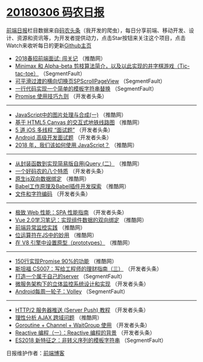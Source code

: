 # [20180306 码农日报](http://hao.caibaojian.com/date/2018/03/06)

[前端日报](http://caibaojian.com/c/news)栏目数据来自[码农头条](http://hao.caibaojian.com/)（我开发的爬虫），每日分享前端、移动开发、设计、资源和资讯等，为开发者提供动力，点击Star按钮来关注这个项目，点击Watch来收听每日的更新[Github主页](https://github.com/kujian/frontendDaily)
* [2018春招前端面试: 闯关记](http://hao.caibaojian.com/66320.html) （推酷网）
* [Minimax 和 Alpha-beta 剪枝算法简介，以及以此实现的井字棋游戏（Tic-tac-toe）](http://hao.caibaojian.com/66262.html) （SegmentFault）
* [可平滑过渡的横向切换页SPScrollPageView](http://hao.caibaojian.com/66263.html) （SegmentFault）
* [一行代码实现一个简单的模板字符串替换](http://hao.caibaojian.com/66268.html) （SegmentFault）
* [Promise 使用技巧九则](http://hao.caibaojian.com/66283.html) （开发者头条）

***
* [JavaScript中的图片处理与合成(一)](http://hao.caibaojian.com/66337.html) （推酷网）
* [基于 HTML5 Canvas 的交互式地铁线路图](http://hao.caibaojian.com/66338.html) （推酷网）
* [5 道 iOS 多线程 “面试题”](http://hao.caibaojian.com/66293.html) （开发者头条）
* [Android 高级开发面试题](http://hao.caibaojian.com/66287.html) （开发者头条）
* [2018 年，我们该如何使用 JavaScript？](http://hao.caibaojian.com/66323.html) （推酷网）

***
* [从封装函数到实现简易版自用jQuery (二）](http://hao.caibaojian.com/66336.html) （推酷网）
* [一个好码农的八个特质](http://hao.caibaojian.com/66274.html) （开发者头条）
* [原生js双向数据绑定](http://hao.caibaojian.com/66326.html) （推酷网）
* [Babel工作原理及Babel插件开发探索](http://hao.caibaojian.com/66339.html) （推酷网）
* [文件和字符编码](http://hao.caibaojian.com/66294.html) （开发者头条）

***
* [极致 Web 性能：SPA 性能指南](http://hao.caibaojian.com/66272.html) （开发者头条）
* [Vue 2.0学习笔记：实现组件数据的双向绑定](http://hao.caibaojian.com/66321.html) （推酷网）
* [前端异常监控实践](http://hao.caibaojian.com/66334.html) （推酷网）
* [位运算符在JS中的妙用](http://hao.caibaojian.com/66335.html) （推酷网）
* [在 V8 引擎中设置原型（prototypes）](http://hao.caibaojian.com/66328.html) （推酷网）

***
* [150行实现Promise 90%的功能](http://hao.caibaojian.com/66333.html) （推酷网）
* [斯坦福 CS007：写给工程师的理财指南（三）](http://hao.caibaojian.com/66280.html) （开发者头条）
* [打造一个属于自己的server](http://hao.caibaojian.com/66269.html) （SegmentFault）
* [微服务架构下的立体监控系统设计和实现](http://hao.caibaojian.com/66271.html) （开发者头条）
* [Android每周一轮子：Volley](http://hao.caibaojian.com/66261.html) （SegmentFault）

***
* [HTTP/2 服务器推送 (Server Push) 教程](http://hao.caibaojian.com/66284.html) （开发者头条）
* [理性分析 AJAX 跨域问题](http://hao.caibaojian.com/66331.html) （推酷网）
* [Goroutine + Channel + WaitGroup 使用](http://hao.caibaojian.com/66276.html) （开发者头条）
* [Reactive 编程（一）：Reactive 编程的背景](http://hao.caibaojian.com/66288.html) （开发者头条）
* [ES2018 新特征之：非转义序列的模板字符串](http://hao.caibaojian.com/66266.html) （SegmentFault）

日报维护作者：[前端博客](http://caibaojian.com/) 
